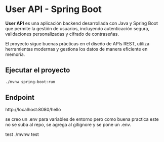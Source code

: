 # User API - Spring Boot

**User API** es una aplicación backend desarrollada con Java y Spring Boot que permite la gestión de usuarios, incluyendo autenticación segura, validaciones personalizadas y cifrado de contraseñas.

El proyecto sigue buenas prácticas en el diseño de APIs REST, utiliza herramientas modernas y gestiona los datos de manera eficiente en memoria.

## Ejecutar el proyecto

```bash
./mvnw spring-boot:run
```

## Endpoint
http://localhost:8080/hello


se creo un .env para variables de entorno
pero como buena practica este no se suba al repo, se agrega al gitignore y se pone un .env.


test
 ./mvnw test